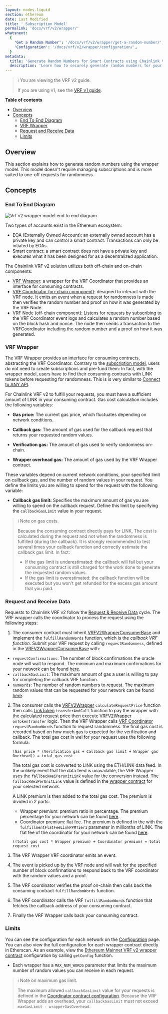 ```yaml
---
layout: nodes.liquid
section: ethereum
date: Last Modified
title: ' Subscription Model'
permalink: 'docs/vrf/v2/wrapper/'
whatsnext:
  {
    'Get a Random Number': '/docs/vrf/v2/wrapper/get-a-random-number/',
    'Configuration': '/docs/vrf/v2/wrapper/configuration/',
  }
metadata:
  title: 'Generate Random Numbers for Smart Contracts using Chainlink VRF v2 - Wrapper model'
  description: 'Learn how to securely generate random numbers for your smart contract with Chainlink VRF v2(an RNG). This guide uses the wrapper model.'
---
```


> ℹ️ You are viewing the VRF v2 guide.
>
> If you are using v1, see the [VRF v1 guide](/docs/chainlink-vrf/v1/).

**Table of contents**

- [Overview](#overview)
- [Concepts](#concepts)
  - [End To End Diagram](#end-to-end-diagram)
  - [VRF Wrapper](#vrf-wrapper)
  - [Request and Receive Data](#request-and-receive-data)
  - [Limits](#limits)

## Overview

This section explains how to generate random numbers using the wrapper model. This model doesn't require managing subscriptions and is more suited to one-off requests for randomness.

## Concepts

### End To End Diagram

![Vrf v2 wrapper model end to end diagram](/images/vrf/v2-wrapper-e2e.png)

Two types of accounts exist in the Ethereum ecosystem:

- EOA (Externally Owned Account): an externally owned account has a private key and can control a smart contract. Transactions can only be intiated by EOAs.
- Smart contract: a smart contract does not have a private key and executes what it has been designed for as a decentralized application.

The Chainlink VRF v2 solution utilizes both off-chain and on-chain components:

- [VRF Wrapper](https://github.com/smartcontractkit/chainlink/blob/develop/contracts/src/v0.8/dev/VRFV2Wrapper.sol): a wrapper for the VRF Coordinator that provides an interface for consuming contracts.
- [VRF Coordinator (on-chain component)](https://github.com/smartcontractkit/chainlink/blob/develop/contracts/src/v0.8/VRFCoordinatorV2.sol): designed to interact with the VRF node. It emits an event when a request for randomness is made then verifies the random number and proof on how it was generated by the VRF Node.
- VRF Node (off-chain component): Listens for requests by subscribing to the VRF Coordinator event logs and calculates a random number based on the block hash and nonce. The node then sends a transaction to the VRFCoordinator including the random number and a proof on how it was generated.

### VRF Wrapper

The VRF Wrapper provides an interface for consuming contracts, abstracting the VRF Coordinator. Contrary to the [subscription model](/docs/vrf/v2/subscription/), users do not need to create subscriptions and pre-fund them: In fact, with the wrapper model, users have to find their consuming contracts with LINK tokens before requesting for randomness. This is is very similar to [Connect to ANY API](/docs/request-and-receive-data/).

For Chainlink VRF v2 to fulfill your requests, you must have a sufficient amount of LINK in your consuming contract. Gas cost calculation includes the following variables:

- **Gas price:** The current gas price, which fluctuates depending on network conditions.

- **Callback gas:** The amount of gas used for the callback request that returns your requested random values.

- **Verification gas:** The amount of gas used to verify randomness on-chain.

- **Wrapper overhead gas:** The amount of gas used by the VRF Wrapper contract.

These variables depend on current network conditions, your specified limit on callback gas, and the number of random values in your request. You define the limits you are willing to spend for the request with the following variable:

- **Callback gas limit:** Specifies the maximum amount of gas you are willing to spend on the callback request. Define this limit by specifying the `callbackGasLimit` value in your request.

> ℹ️ Note on gas costs.
>
> Because the consuming contract directly pays for LINK, The cost is calculated during the request and not when the randomness is fulfilled (during the callback).
> It is strongly recommended to test several times your callback function and correctly estimate the callback gas limit. In fact:
>
> - If the gas limit is underestimated: the callback will fail but your consuming contract is still charged for the work done to generate the requested random values.
> - If the gas limit is overestimated: the callback function will be executed but you won't get refunded for the excess gas amount that you paid.

### Request and Receive Data

Requests to Chainlink VRF v2 follow the [Request & Receive Data](/docs/request-and-receive-data/) cycle. The VRF wrapper calls the coordinator to process the request using the following steps:

1. The consumer contract must inherit [VRFV2WrapperConsumerBase](https://github.com/smartcontractkit/chainlink/blob/develop/contracts/src/v0.8/dev/VRFV2WrapperConsumerBase.sol) and implement the `fulfillRandomWords` function, which is the _callback VRF function_. Submit your VRF request by calling `requestRandomness`, defined in the [VRFV2WrapperConsumerBase](https://github.com/smartcontractkit/chainlink/blob/develop/contracts/src/v0.8/dev/VRFV2WrapperConsumerBase.sol) with:

- `requestConfirmations`: The number of block confirmations the oracle node will wait to respond. The minimum and maximum confirmations for your network can be found [here](/docs/vrf/v2/wrapper/configuration/#configurations).
- `callbackGasLimit`: The maximum amount of gas a user is willing to pay for completing the callback VRF function.
- `numWords`: The number of random numbers to request. The maximum random values that can be requested for your network can be found [here](/docs/vrf/v2/wrapper/configuration/#configurations).

2. The consumer calls the [VRFV2Wrapper](https://github.com/smartcontractkit/chainlink/blob/develop/contracts/src/v0.8/dev/VRFV2Wrapper.sol) `calculateRequestPrice` function then calls [LinkToken](https://github.com/smartcontractkit/chainlink/blob/develop/contracts/src/v0.4/LinkToken.sol) `transferAndCall` function to pay the wrapper with the calculated request price then execute [VRFV2Wrapper](https://github.com/smartcontractkit/chainlink/blob/develop/contracts/src/v0.8/dev/VRFV2Wrapper.sol) `onTokenTransfer` logic. Then the VRF Wrapper calls [VRF Coordinator](https://github.com/smartcontractkit/chainlink/blob/develop/contracts/src/v0.8/VRFCoordinatorV2.sol) `requestRandomWords` function to request randomness.
   the final gas cost is recorded based on how much gas is expected for the verification and callback. The total gas cost in wei for your request uses the following formula:

   ```
   (Gas price * (Verification gas + Callback gas limit + Wrapper gas Overhead)) = total gas cost
   ```

   The total gas cost is converted to LINK using the ETH/LINK data feed. In the unlikely event that the data feed is unavailable, the VRF Wrapper uses the `fallbackWeiPerUnitLink` value for the conversion instead. The `fallbackWeiPerUnitLink` value is defined in the [wrapper contract](/docs/vrf/v2/wrapper/configuration/#configurations) for your selected network.

   A LINK premium is then added to the total gas cost. The premium is divided in 2 parts:

   - Wrapper premium: premium ratio in percentage. The premium percentage for your network can be found [here](/docs/vrf/v2/wrapper/configuration/#configurations).
   - Coordinator premium: flat fee. The premium is defined in the with the `fulfillmentFlatFeeLinkPPMTier1` parameter in millionths of LINK. The flat fee of the coordinator for your network can be found [here](/docs/vrf/v2/wrapper/configuration/#configurations).

   ```
   ((total gas cost * Wrapper premium) + Coordinator premium) = total request cost
   ```

3. The VRF Wrapper VRF coordinator emits an event.

4. The event is picked up by the VRF node and will wait for the specified number of block confirmations to respond back to the VRF coordinator with the random values and a proof.

5. The VRF coordinator verifies the proof on-chain then calls back the consuming contract `fulfillRandomWords` function.

6. The VRF coordinator calls the VRF `fulfillRandomWords` function that fetches the callback address of your consuming contract.

7. Finally the VRF Wrapper calls back your consuming contract.

### Limits

You can see the configuration for each network on the [Configuration](/docs/vrf/v2/wrapper/configuration/) page. You can also view the full configuration for each wrapper contract directly in Etherscan. As an example, view the [Ethereum Mainnet VRF v2 wrapper contract](https://etherscan.io/address/0x685fCaf489C2FE2e289a68Bc10AA94F88A83E655#readContract) configuration by calling `getConfig` function.

- Each wrapper has a `MAX_NUM_WORDS` parameter that limits the maximum number of random values you can receive in each request.

> ℹ️ Note on maximum gas limit.
>
> The maximum allowed `callbackGasLimit` value for your requests is defined in the [Coordinator contract configuration](/docs/vrf/v2/subscription/configuration/). Because the VRF Wrapper adds an overhead, your `callbackGasLimit` must not exceed `maxGasLimit - wrapperGasOverhead`.
